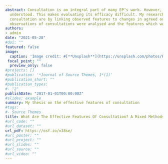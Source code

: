 ```yaml
---
abstract: Consultation is an integral part of many EP’s work. However, there is a large range of ways in which it is used and 
  understood. This makes evaluating its efficacy difficult. My research therefore sought to identify what the effective features of 
  consultation are by linking observed features to changes in agreed outcomes for children and young people. Interviews with EPs and 
  observations of consultations were analysed and the features which were more likely to lead to change were identified.
authors:
- admin
date: "2021-05-28"
#doi: ""
featured: false
image:
  caption: 'Image credit: #[**Unsplash**](https://unsplash.com/photos/PTRzqc_h1r4)'
 focal_point: ""
  preview_only: false
#projects: []
#publication: '*Journal of Source Themes, 1*(1)'
#publication_short: ""
#publication_types:
#- "2"
publishDate: "2017-01-01T00:00:00Z"
#slides: example
summary: My thesis on the effective features of consultation
#tags:
#- Source Themes
title: What Are The Effective Features Of Consultation? A Mixed Methods Analysis
#url_code: ""
#url_dataset: ""
url_pdf: https://osf.io/x38se/
#url_poster: ""
#url_project: ""
#url_slides: ""
#url_source: ""
#url_video: ""
---
```

